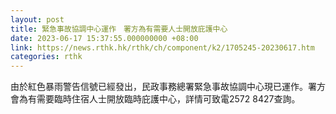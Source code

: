 ```yaml
---
layout: post
title: 緊急事故協調中心運作　署方為有需要人士開放庇護中心
date: 2023-06-17 15:37:55.000000000 +08:00
link: https://news.rthk.hk/rthk/ch/component/k2/1705245-20230617.htm
categories: rthk
---
```


由於紅色暴雨警告信號已經發出，民政事務總署緊急事故協調中心現已運作。署方會為有需要臨時住宿人士開放臨時庇護中心，詳情可致電2572 8427查詢。
